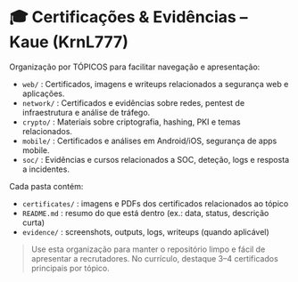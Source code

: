 # 🎓 Certificações & Evidências – Kaue (KrnL777)

Organização por TÓPICOS para facilitar navegação e apresentação:

- `web/`      : Certificados, imagens e writeups relacionados a segurança web e aplicações.
- `network/`  : Certificados e evidências sobre redes, pentest de infraestrutura e análise de tráfego.
- `crypto/`   : Materiais sobre criptografia, hashing, PKI e temas relacionados.
- `mobile/`   : Certificados e análises em Android/iOS, segurança de apps mobile.
- `soc/`      : Evidências e cursos relacionados a SOC, deteção, logs e resposta a incidentes.

Cada pasta contém:
- `certificates/` : imagens e PDFs dos certificados relacionados ao tópico
- `README.md`     : resumo do que está dentro (ex.: data, status, descrição curta)
- `evidence/`     : screenshots, outputs, logs, writeups (quando aplicável)

> Use esta organização para manter o repositório limpo e fácil de apresentar a recrutadores. No currículo, destaque 3–4 certificados principais por tópico.
